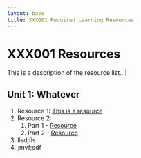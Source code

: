 ```yaml
---
layout: base
title: XXX001 Required Learning Resources
---
```

# XXX001 Resources

This is a description of the resource list.. |

## Unit 1: Whatever
1. Resource 1: [This is a resource](https://this.is.a.broken.link/)
2. Resource 2:
    1. Part 1 - [Resource](https://youtube.com/watch?v=xcvxgfsdgdsfgsdgf)
    2. Part 2 - [Resource](#)
3. lisdjfls
4. ;mvf;sdf
